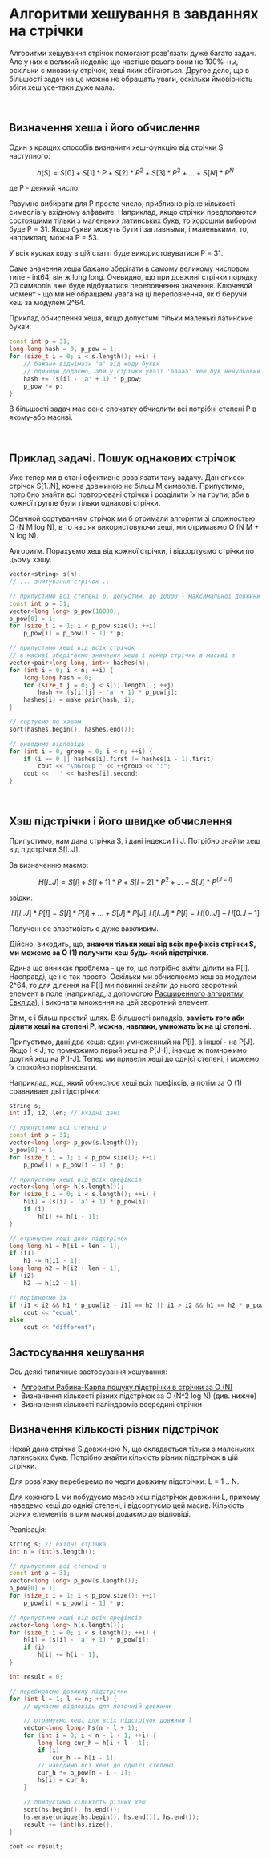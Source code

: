 # Алгоритми хешування в завданнях на стрічки

Алгоритми хешування стрічок помогают розв'язати дуже багато задач. Але у них є великий недолік: що частіше всього вони не 100%-ны, оскільки є множину стрічок, хеші яких збігаються. Другое дело, що в більшості задач на це можна не обращать уваги, оскільки ймовірність збіги хеш усе-таки дуже мала.

&nbsp;

## Визначення хеша і його обчислення

Один з кращих способів визначити хеш-функцію від стрічки S наступного:

$$
h(S)  =  S[0]  +  S[1] * P  +  S[2] * P^2  +  S[3] * P^3  +  ...  +  S[N] * P^N
$$

де P - деякий число.

Разумно вибирати для P просте число, приблизно рівне кількості символів у вхідному алфавите. Наприклад, якщо стрічки предполаются состоящими тільки з маленьких латинських букв, то хорошим вибором буде P = 31. Якщо букви можуть бути і заглавными, і маленькими, то, наприклад, можна P = 53.

У всіх кусках коду в цій статті буде використовуватися P = 31.

Саме значення хеша бажано зберігати в самому великому числовом типе - int64, він ж long long. Очевидно, що при довжині стрічки порядку 20 символів вже буде відбуватися переповнення значення. Ключевой момент - що ми не обращаем увага на ці переповнення, як б беручи хеш за модулем 2^64.

Приклад обчислення хеша, якщо допустимі тільки маленькі латинские букви:

<!--- TODO: specify code snippet id -->
``` cpp
const int p = 31;
long long hash = 0, p_pow = 1;
for (size_t i = 0; i < s.length(); ++i) {
    // бажано віднімати 'a' від коду букви
    // одиницю додаємо, аби у стрічки увазі 'aaaaa' хеш був ненульовий
    hash += (s[i] - 'a' + 1) * p_pow;
    p_pow *= p;
}
```
В більшості задач має сенс спочатку обчислити всі потрібні степені P в якому-або масиві.

&nbsp;

## Приклад задачі. Пошук однакових стрічок

Уже тепер ми в стані ефективно розв'язати таку задачу. Дан список стрічок S[1..N], кожна довжиною не більш M символів. Припустимо, потрібно знайти всі повторювані стрічки і розділити їх на групи, аби в кожної группе були тільки однакові стрічки.

Обычной сортуванням стрічок ми б отримали алгоритм зі сложностью O (N M log N), в то час як використовуючи хеші, ми отримаємо O (N M + N log N).

Алгоритм. Порахуємо хеш від кожної стрічки, і відсортуємо стрічки по цьому хэшу.

<!--- TODO: specify code snippet id -->
``` cpp
vector<string> s(n);
// ... зчитування стрічок ...

// припустимо всі степені p, допустим, до 10000 - максимальної довжини стрічок
const int p = 31;
vector<long long> p_pow(10000);
p_pow[0] = 1;
for (size_t i = 1; i < p_pow.size(); ++i)
    p_pow[i] = p_pow[i - 1] * p;

// припустимо хеші від всіх стрічок
// в масиві зберігаємо значення хеша і номер стрічки в масиві s
vector<pair<long long, int>> hashes(n);
for (int i = 0; i < n; ++i) {
    long long hash = 0;
    for (size_t j = 0; j < s[i].length(); ++j)
        hash += (s[i][j] - 'a' + 1) * p_pow[j];
    hashes[i] = make_pair(hash, i);
}

// сортуємо по хэшам
sort(hashes.begin(), hashes.end());

// виводимо відповідь
for (int i = 0, group = 0; i < n; ++i) {
    if (i == 0 || hashes[i].first != hashes[i - 1].first)
        cout << "\nGroup " << ++group << ":";
    cout << ' ' << hashes[i].second;
}
```

&nbsp;

## Хэш підстрічки і його швидке обчислення

Припустимо, нам дана стрічка S, і дані індекси I і J. Потрібно знайти хеш від підстрічки S[I..J].

За визначенню маємо:

$$
H[I..J]  =  S[I]  +  S[I+1] * P  +  S[I+2] * P^2  +  ...  + S[J] * P^(J-I)
$$

звідки:

$$
H[I..J] * P[I]  =  S[I] * P[I]  +  ...  +  S[J] * P[J],
H[I..J] * P[I]  =  H[0..J]  -  H[0..I-1]
$$

Полученное властивість є дуже важливим.

Дійсно, виходить, що, **знаючи тільки хеші від всіх префіксів стрічки S, ми можемо за O (1) получити хеш будь-який підстрічки**.

Єдина що виникає проблема - це то, що потрібно вміти ділити на P[I]. Насправді, це не так просто. Оскільки ми обчислюємо хеш за модулем 2^64, то для ділення на P[I] ми повинні знайти до нього зворотний елемент в поле (наприклад, з допомогою [Расширенного алгоритму Евкліда](extended_Euclid_algorithm)), і виконати множення на цей зворотний елемент.

Втім, є і більш простий шлях. В більшості випадків, **замість того аби ділити хеші на степені P, можна, навпаки, умножать їх на ці степені**.

Припустимо, дані два хеша: один умноженный на P[I], а іншої - на P[J]. Якщо I < J, то помножимо перый хеш на P[J-I], інакше ж помножимо другий хеш на P[I-J]. Тепер ми привели хеші до однієї степені, і можемо їх спокойно порівнювати.

Наприклад, код, який обчислює хеші всіх префіксів, а потім за O (1) сравнивает дві підстрічки:

<!--- TODO: specify code snippet id -->
``` cpp
string s;
int i1, i2, len; // вхідні дані

// припустимо всі степені p
const int p = 31;
vector<long long> p_pow(s.length());
p_pow[0] = 1;
for (size_t i = 1; i < p_pow.size(); ++i)
    p_pow[i] = p_pow[i - 1] * p;

// припустимо хеші від всіх префіксів
vector<long long> h(s.length());
for (size_t i = 0; i < s.length(); ++i) {
    h[i] = (s[i] - 'a' + 1) * p_pow[i];
    if (i)
        h[i] += h[i - 1];
}

// отримуємо хеші двох підстрічок
long long h1 = h[i1 + len - 1];
if (i1)
    h1 -= h[i1 - 1];
long long h2 = h[i2 + len - 1];
if (i2)
    h2 -= h[i2 - 1];

// порівнюємо їх
if (i1 < i2 && h1 * p_pow[i2 - i1] == h2 || i1 > i2 && h1 == h2 * p_pow[i1 - i2])
    cout << "equal";
else
    cout << "different";
```

## Застосування хешування

Ось деякі типичные застосування хешування:

* [Алгоритм Рабина-Карпа пошуку підстрічки в стрічки за O (N)](rabin_karp)
* Визначення кількості різних підстрічок за O (N^2 log N) (див. нижче)
* Визначення кількості паліндромів всередині стрічки

## Визначення кількості різних підстрічок

Нехай дана стрічка S довжиною N, що складається тільки з маленьких латинських букв. Потрібно знайти кількість різних підстрічок в цій стрічки.

Для розв'язку переберемо по черги довжину підстрічки: L = 1 .. N.

Для кожного L ми побудуємо масив хеш підстрічок довжини L, причому наведемо хеші до однієї степені, і відсортуємо цей масив. Кількість різних елементів в цим масиві додаємо до відповіді.

Реалізація:

<!--- TODO: specify code snippet id -->
``` cpp
string s; // вхідні стрічка
int n = (int)s.length();

// припустимо всі степені p
const int p = 31;
vector<long long> p_pow(s.length());
p_pow[0] = 1;
for (size_t i = 1; i < p_pow.size(); ++i)
    p_pow[i] = p_pow[i - 1] * p;

// припустимо хеші від всіх префіксів
vector<long long> h(s.length());
for (size_t i = 0; i < s.length(); ++i) {
    h[i] = (s[i] - 'a' + 1) * p_pow[i];
    if (i)
        h[i] += h[i - 1];
}

int result = 0;

// перебираємо довжину підстрічки
for (int l = 1; l <= n; ++l) {
    // шукаємо відповідь для поточній довжини

    // отримуємо хеші для всіх підстрічок довжини l
    vector<long long> hs(n - l + 1);
    for (int i = 0; i < n - l + 1; ++i) {
        long long cur_h = h[i + l - 1];
        if (i)
            cur_h -= h[i - 1];
        // наводимо всі хеші до однієї степені
        cur_h *= p_pow[n - i - 1];
        hs[i] = cur_h;
    }

    // припустимо кількість різних хеш
    sort(hs.begin(), hs.end());
    hs.erase(unique(hs.begin(), hs.end()), hs.end());
    result += (int)hs.size();
}

cout << result;
```
